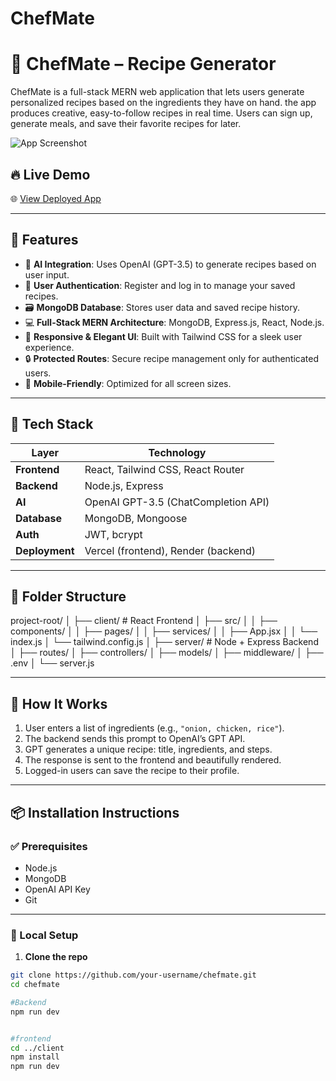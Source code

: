 # ChefMate

# 🧠 ChefMate –  Recipe Generator

ChefMate is a full-stack MERN web application that lets users generate personalized recipes based on the ingredients they have on hand.  the app produces creative, easy-to-follow recipes in real time. Users can sign up, generate meals, and save their favorite recipes for later.

![App Screenshot](./screenshot.png)

## 🔥 Live Demo
🌐 [View Deployed App](https://your-live-url.com)

---

## 🚀 Features

- 🧠 **AI Integration**: Uses OpenAI (GPT-3.5) to generate recipes based on user input.
- 🔐 **User Authentication**: Register and log in to manage your saved recipes.
- 🗃 **MongoDB Database**: Stores user data and saved recipe history.
- 💻 **Full-Stack MERN Architecture**: MongoDB, Express.js, React, Node.js.
- 🎨 **Responsive & Elegant UI**: Built with Tailwind CSS for a sleek user experience.
- 🔒 **Protected Routes**: Secure recipe management only for authenticated users.
- 📱 **Mobile-Friendly**: Optimized for all screen sizes.

---

## 🧱 Tech Stack

| Layer         | Technology                        |
|---------------|------------------------------------|
| **Frontend**  | React, Tailwind CSS, React Router  |
| **Backend**   | Node.js, Express                   |
| **AI**        | OpenAI GPT-3.5 (ChatCompletion API)|
| **Database**  | MongoDB, Mongoose                  |
| **Auth**      | JWT, bcrypt                        |
| **Deployment**| Vercel (frontend), Render (backend)|

---

## 📁 Folder Structure





project-root/
│
├── client/ # React Frontend
│ ├── src/
│ │ ├── components/
│ │ ├── pages/
│ │ ├── services/
│ │ ├── App.jsx
│ │ └── index.js
│ └── tailwind.config.js
│
├── server/ # Node + Express Backend
│ ├── routes/
│ ├── controllers/
│ ├── models/
│ ├── middleware/
│ ├── .env
│ └── server.js
















---

## 🧠 How It Works

1. User enters a list of ingredients (e.g., `"onion, chicken, rice"`).
2. The backend sends this prompt to OpenAI’s GPT API.
3. GPT generates a unique recipe: title, ingredients, and steps.
4. The response is sent to the frontend and beautifully rendered.
5. Logged-in users can save the recipe to their profile.

---

## 📦 Installation Instructions

### ✅ Prerequisites
- Node.js
- MongoDB
- OpenAI API Key
- Git

---

### 🚀 Local Setup

1. **Clone the repo**

```bash
git clone https://github.com/your-username/chefmate.git
cd chefmate

#Backend
npm run dev


#frontend
cd ../client
npm install
npm run dev

